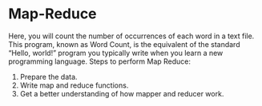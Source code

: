 # Map-Reduce

Here, you will count the number of occurrences of each word in a text file. This program, known
as Word Count, is the equivalent of the standard “Hello, world!” program you typically write
when you learn a new programming language.
Steps to perform Map Reduce:
1) Prepare the data.
2) Write map and reduce functions.
3) Get a better understanding of how mapper and reducer work.
